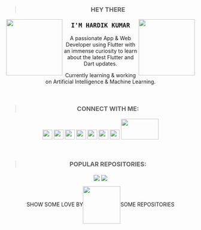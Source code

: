 ><h3 align='center'>HEY THERE</h3>

<img align='left' src="https://s8.gifyu.com/images/01872232cb15b1b5c3.gif" height=150 width=150>
<img align='right' src="https://s8.gifyu.com/images/0200f274dde41a3fd2.gif" height=150 width=150>
<h3 align='center'><samp><strong>I'M HARDIK KUMAR</strong></samp></h3> 

<p align='center'>
A passionate App & Web Developer using Flutter with an immense curiosity to learn about the latest Flutter and Dart updates.
<p align='center'>
Currently learning & working on Artificial Intelligence & Machine Learning.
</p>
<br>

><h3 align='center'>CONNECT WITH ME:</h3>
<p align='center'>
<a href="https://www.linkedin.com/in/Hardikkr"><img src="https://www.flaticon.com/svg/static/icons/svg/733/733617.svg" height=26 width=26></a>
<a href="https://twitter.com/tweet_Hardikkr"><img src="https://www.flaticon.com/svg/static/icons/svg/733/733635.svg" height=26 width=26></a>
<a href="https://github.com/Hardikkr"><img src="https://www.flaticon.com/svg/static/icons/svg/724/724933.svg" height=26 width=26></a>
<a href="https://www.instagram.com/kr_hardik"><img src="https://www.flaticon.com/svg/static/icons/svg/733/733614.svg" height=26 width=26></a>
<a href="https://t.me/Hardikkr"><img src="https://www.flaticon.com/svg/static/icons/svg/1933/1933005.svg" height=26 width=26></a>
<a href="https://stackoverflow.com/users/13050987/hardik-kumar"><img src="https://www.flaticon.com/svg/static/icons/svg/2111/2111690.svg" height=26 width=26></a>
<a href="https://play.google.com/store/apps/details?id=com.kumarhardik.obliqueapp"><img src="https://www.flaticon.com/svg/static/icons/svg/2111/2111473.svg" height=26 width=26></a>
<img src="https://s8.gifyu.com/images/055bf03606ceb15f1b.gif" height=55 width=100>
</p>
<br>

><h3 align='center'>POPULAR REPOSITORIES:</h3>
<p align='center'>
<a href="https://github.com/Nishant2907/Godseye"><img align="center" src="https://github-readme-stats.vercel.app/api/pin/?username=Nishant2907&repo=Godseye&cache_seconds=86400&theme=graywhite"></a>
<a href="https://github.com/Hardikkr/Twitter_Clone"><img align="center" src="https://github-readme-stats.vercel.app/api/pin/?username=Hardikkr&repo=Twitter_CLone&cache_seconds=86400&theme=graywhite"></a>
</p>

<p align='center'>
SHOW SOME LOVE BY<img align="center" src="https://s8.gifyu.com/images/04a47af22e7660232e.gif" height=100 width=100>SOME REPOSITORIES
</p>
